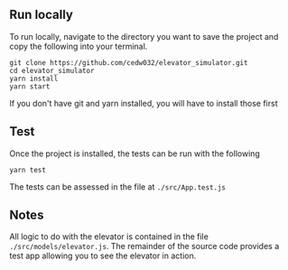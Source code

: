 ## Run locally
To run locally, navigate to the directory you want to save the project and copy the following into your terminal.
```
git clone https://github.com/cedw032/elevator_simulator.git
cd elevator_simulator
yarn install
yarn start
```
If you don't have git and yarn installed, you will have to install those first

## Test
Once the project is installed, the tests can be run with the following
```
yarn test
```

The tests can be assessed in the file at `./src/App.test.js`

## Notes
All logic to do with the elevator is contained in the file `./src/models/elevator.js`.
The remainder of the source code provides a test app allowing you to see the elevator in action.
